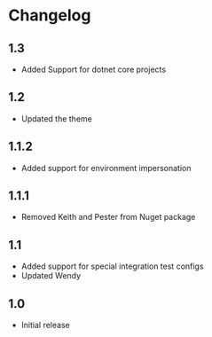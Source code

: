 # Changelog

## 1.3
* Added Support for dotnet core projects

## 1.2
* Updated the theme

## 1.1.2
* Added support for environment impersonation

## 1.1.1
* Removed Keith and Pester from Nuget package

## 1.1
* Added support for special integration test configs
* Updated Wendy

## 1.0
* Initial release
